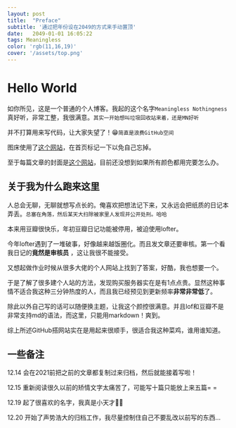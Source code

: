 ```yaml
---
layout: post
title:  "Preface"
subtitle: '通过把年份设在2049的方式来手动置顶'
date:   2049-01-01 16:05:22
tags: Meaningless
color: 'rgb(11,16,19)'
cover: '/assets/top.png'
---
```


# Hello World

如你所见，这是一个普通的个人博客。我起的这个名字`Meaningless Nothingness`真好听，非常工整，我很满意。`其实一开始想叫垃圾回收站来着，还是MN好听`

并不打算用来写代码，让大家失望了！😁`简直是浪费GitHub空间`

图床使用了[这个网站](http://sm.ms)，在首页标记一下以免自己忘掉。

至于每篇文章的封面是[这个网站](https://nipponcolors.com/)，目前还没想到如果所有颜色都用完要怎么办。

## 关于我为什么跑来这里

人总会无聊，无聊就想写点长的。俺喜欢把想法记下来，又永远会把纸质的日记本弄丢。`总塞在角落，然后某天大扫除被家里人发现并公开处刑。哈哈`

本来用豆瓣很快乐，年初豆瓣日记功能被停用，被迫使用lofter。

今年lofter遇到了一堆破事，好像越来越饭圈化。而且发文章还要审核。第一个看我日记的**竟然是审核员** ，这让我很不能接受。

又想起做作业时候从很多大佬的个人网站上找到了答案，好酷，我也想要一个。

于是了解了很多建个人站的方法，发现购买服务器实在是有1点点贵。显然这种事情不适合我这种三分钟热度的人，而且我已经预见到更新频率**非常非常低**了。

除此以外自己写的话可以随便换主题，让我这个颜控很满意。并且lof和豆瓣不是非常支持md的语法，而这里，只能用markdown！爽到。

综上所述GitHub搭网站实在是用起来很顺手，很适合我这种菜鸡，谁用谁知道。

## 一些备注

12.14 会在2021前把之前的文章都复制过来归档，然后就能接着写啦！

12.15 重新阅读很久以前的矫情文字太痛苦了，可能写十篇只能放上来五篇= =

12.19 起了很喜欢的名字，我真是小天才👩‍💻

12.20 开始了声势浩大的归档工作，我尽量控制住自己不要乱改以前写的东西…
